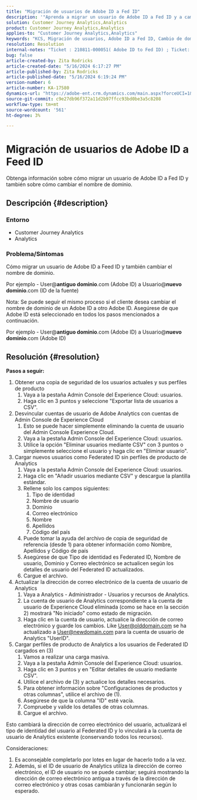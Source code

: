```yaml
---
title: "Migración de usuarios de Adobe ID a Fed ID"
description: '"Aprenda a migrar un usuario de Adobe ID a Fed ID y a cambiar también el nombre de dominio".'
solution: Customer Journey Analytics,Analytics
product: Customer Journey Analytics,Analytics
applies-to: "Customer Journey Analytics,Analytics"
keywords: "KCS, Migración de usuarios, Adobe ID a Fed ID, Cambio de dominio"
resolution: Resolution
internal-notes: "Ticket : 210811-000051( Adobe ID to Fed ID) ; Ticket: 210916-000306 (Adobe ID to Adobe ID)"
bug: false
article-created-by: Zita Rodricks
article-created-date: "5/16/2024 6:17:27 PM"
article-published-by: Zita Rodricks
article-published-date: "5/16/2024 6:19:24 PM"
version-number: 6
article-number: KA-17580
dynamics-url: "https://adobe-ent.crm.dynamics.com/main.aspx?forceUCI=1&pagetype=entityrecord&etn=knowledgearticle&id=75fa3a89-b013-ef11-9f89-6045bd0298d4"
source-git-commit: c9e27db96f372a11d2b97ffcc93bd0be3a5c8208
workflow-type: tm+mt
source-wordcount: '561'
ht-degree: 3%

---
```


# Migración de usuarios de Adobe ID a Feed ID


Obtenga información sobre cómo migrar un usuario de Adobe ID a Fed ID y también sobre cómo cambiar el nombre de dominio.

## Descripción {#description}


### <b>Entorno</b>

- Customer Journey Analytics
- Analytics




### <b>Problema/Síntomas</b>

Cómo migrar un usuario de Adobe ID a Feed ID y también cambiar el nombre de dominio.

Por ejemplo - User@<b>antiguo dominio</b>.com (Adobe ID) a Usuario@<b>nuevo dominio</b>.com (ID de la fuente)



Nota: Se puede seguir el mismo proceso si el cliente desea cambiar el nombre de dominio de un Adobe ID a otro Adobe ID. Asegúrese de que Adobe ID está seleccionado en todos los pasos mencionados a continuación.

Por ejemplo - User@<b>antiguo dominio</b>.com (Adobe ID) a Usuario@<b>nuevo dominio</b>.com (Adobe ID)


## Resolución {#resolution}

<b>Pasos a seguir:</b>
1. Obtener una copia de seguridad de los usuarios actuales y sus perfiles de producto
   1. Vaya a la pestaña Admin Console del Experience Cloud: usuarios.
   2. Haga clic en 3 puntos y seleccione &quot;Exportar lista de usuarios a CSV&quot;.
2. Desvincular cuentas de usuario de Adobe Analytics con cuentas de Admin Console de Experience Cloud
   1. Esto se puede hacer simplemente eliminando la cuenta de usuario del Admin Console Experience Cloud.
   2. Vaya a la pestaña Admin Console del Experience Cloud: usuarios.
   3. Utilice la opción &quot;Eliminar usuarios mediante CSV&quot; con 3 puntos o simplemente seleccione el usuario y haga clic en &quot;Eliminar usuario&quot;.
3. Cargar nuevos usuarios como Federated ID sin perfiles de producto de Analytics
   1. Vaya a la pestaña Admin Console del Experience Cloud: usuarios.
   2. Haga clic en &quot;Añadir usuarios mediante CSV&quot; y descargue la plantilla estándar.
   3. Rellene solo los campos siguientes:
      1. Tipo de identidad
      2. Nombre de usuario
      3. Dominio
      4. Correo electrónico
      5. Nombre
      6. Apellidos
      7. Código del país
   4. Puede tomar la ayuda del archivo de copia de seguridad de referencia (desde 1) para obtener información como Nombre, Apellidos y Código de país
   5. Asegúrese de que Tipo de identidad es Federated ID, Nombre de usuario, Dominio y Correo electrónico se actualicen según los detalles de usuario del Federated ID actualizados.
   6. Cargue el archivo.
4. Actualizar la dirección de correo electrónico de la cuenta de usuario de Analytics
   1. Vaya a Analytics - Administrador - Usuarios y recursos de Analytics.
   2. La cuenta de usuario de Analytics correspondiente a la cuenta de usuario de Experience Cloud eliminada (como se hace en la sección 2) mostrará &quot;No iniciado&quot; como estado de migración.
   3. Haga clic en la cuenta de usuario, actualice la dirección de correo electrónico y guarde los cambios. Like User@olddomain.com se ha actualizado a User@newdomain.com para la cuenta de usuario de Analytics &quot;UserID&quot;.
5. Cargar perfiles de producto de Analytics a los usuarios de Federated ID cargados en (3)
   1. Vamos a realizar una carga masiva.
   2. Vaya a la pestaña Admin Console del Experience Cloud: usuarios.
   3. Haga clic en 3 puntos y en &quot;Editar detalles de usuario mediante CSV&quot;.
   4. Utilice el archivo de (3) y actualice los detalles necesarios.
   5. Para obtener información sobre &quot;Configuraciones de productos y otras columnas&quot;, utilice el archivo de (1).
   6. Asegúrese de que la columna &quot;ID&quot; esté vacía.
   7. Compruebe y valide los detalles de otras columnas.
   8. Cargue el archivo.




Esto cambiará la dirección de correo electrónico del usuario, actualizará el tipo de identidad del usuario al Federated ID y lo vinculará a la cuenta de usuario de Analytics existente (conservando todos los recursos).


Consideraciones:
1. Es aconsejable completarlo por lotes en lugar de hacerlo todo a la vez.
2. Además, si el ID de usuario de Analytics utiliza la dirección de correo electrónico, el ID de usuario no se puede cambiar; seguirá mostrando la dirección de correo electrónico antigua a través de la dirección de correo electrónico y otras cosas cambiarán y funcionarán según lo esperado.

